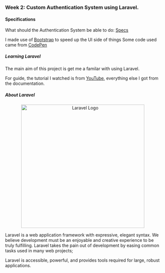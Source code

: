 ### Week 2: Custom Authentication System using Laravel.


#### Specifications

What should the Authentication System be able to do: [Specs](https://docs.google.com/document/d/1ATFWnVHj-WszL6tyc9lCNXbanKjrcZWMjsuGjR_eCgg/edit#heading=h.dslhyxd94930)

I made use of [Bootstrap](https://getbootstrap.com/) to speed up the UI side of things
Some code used came from [CodePen](https://codepen.io/kipp0/pen/pPNrrj)

##### Learning Laravel

The main aim of this project is get me a familar with using Laravel. 

For guide, the tutorial I watched is from [YouTube](https://www.youtube.com/watch?v=jmTJBGxn8vA), everything else I got from the documentation.

##### About Laravel

<p align="center"><a href="https://laravel.com" target="_blank"><img src="https://raw.githubusercontent.com/laravel/art/master/logo-lockup/5%20SVG/2%20CMYK/1%20Full%20Color/laravel-logolockup-cmyk-red.svg" width="400" alt="Laravel Logo"></a></p>

Laravel is a web application framework with expressive, elegant syntax. We believe development must be an enjoyable and creative experience to be truly fulfilling. Laravel takes the pain out of development by easing common tasks used in many web projects;

Laravel is accessible, powerful, and provides tools required for large, robust applications.
